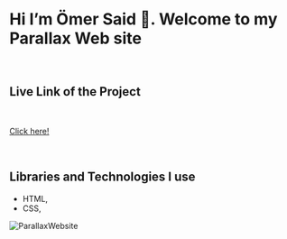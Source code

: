 
<h1>Hi I’m Ömer Said 👋. Welcome to my Parallax Web site</h1>

<br>



<h2>Live Link of the Project</h2>

<br>

[Click here!](https://omersb.github.io/ParallaxWebsite/)

<br>

<h2>Libraries and Technologies I use</h2>

* HTML,
* CSS,


![ParallaxWebsite](https://github.com/clarusway/clarusway-full-stack-11-22/blob/main/html-css/projects/003-parallax-website/Project_003_.gif?raw=true)

